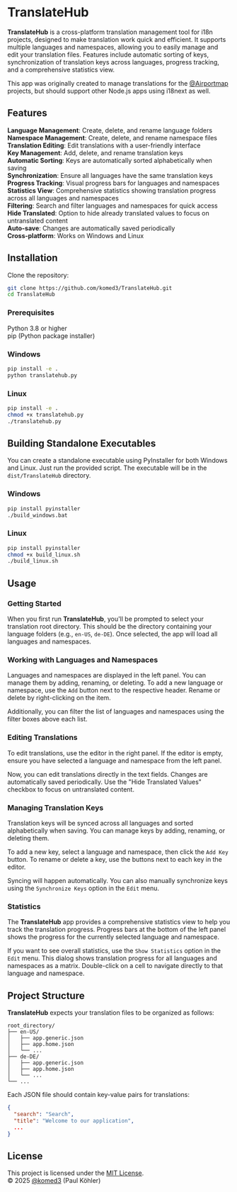 # TranslateHub

**TranslateHub** is a cross-platform translation management tool for i18n projects, designed to make translation work quick and efficient. It supports multiple languages and namespaces, allowing you to easily manage and edit your translation files. Features include automatic sorting of keys, synchronization of translation keys across languages, progress tracking, and a comprehensive statistics view.

This app was originally created to manage translations for the [@Airportmap](https://github.com/airportmap) projects, but should support other Node.js apps using i18next as well.

## Features

**Language Management**: Create, delete, and rename language folders  
**Namespace Management**: Create, delete, and rename namespace files  
**Translation Editing**: Edit translations with a user-friendly interface  
**Key Management**: Add, delete, and rename translation keys  
**Automatic Sorting**: Keys are automatically sorted alphabetically when saving  
**Synchronization**: Ensure all languages have the same translation keys  
**Progress Tracking**: Visual progress bars for languages and namespaces  
**Statistics View**: Comprehensive statistics showing translation progress across all languages and namespaces  
**Filtering**: Search and filter languages and namespaces for quick access  
**Hide Translated**: Option to hide already translated values to focus on untranslated content  
**Auto-save**: Changes are automatically saved periodically  
**Cross-platform**: Works on Windows and Linux

## Installation

Clone the repository:

```bash
git clone https://github.com/komed3/TranslateHub.git
cd TranslateHub
```

### Prerequisites

Python 3.8 or higher  
pip (Python package installer)

### Windows

```bash
pip install -e .
python translatehub.py
```

### Linux

```bash
pip install -e .
chmod +x translatehub.py
./translatehub.py
```

## Building Standalone Executables

You can create a standalone executable using PyInstaller for both Windows and Linux. Just run the provided script. The executable will be in the `dist/TranslateHub` directory.

### Windows

```bash
pip install pyinstaller
./build_windows.bat
```

### Linux

```bash
pip install pyinstaller
chmod +x build_linux.sh
./build_linux.sh
```

## Usage

### Getting Started

When you first run **TranslateHub**, you'll be prompted to select your translation root directory. This should be the directory containing your language folders (e.g., `en-US`, `de-DE`). Once selected, the app will load all languages and namespaces.

### Working with Languages and Namespaces

Languages and namespaces are displayed in the left panel. You can manage them by adding, renaming, or deleting. To add a new language or namespace, use the `Add` button next to the respective header. Rename or delete by right-clicking on the item.

Additionally, you can filter the list of languages and namespaces using the filter boxes above each list.

### Editing Translations

To edit translations, use the editor in the right panel. If the editor is empty, ensure you have selected a language and namespace from the left panel.

Now, you can edit translations directly in the text fields. Changes are automatically saved periodically. Use the "Hide Translated Values" checkbox to focus on untranslated content.

### Managing Translation Keys

Translation keys will be synced across all languages and sorted alphabetically when saving. You can manage keys by adding, renaming, or deleting them.

To add a new key, select a language and namespace, then click the `Add Key` button. To rename or delete a key, use the buttons next to each key in the editor.

Syncing will happen automatically. You can also manually synchronize keys using the `Synchronize Keys` option in the `Edit` menu.

### Statistics

The **TranslateHub** app provides a comprehensive statistics view to help you track the translation progress. Progress bars at the bottom of the left panel shows the progress for the currently selected language and namespace.

If you want to see overall statistics, use the `Show Statistics` option in the `Edit` menu. This dialog shows translation progress for all languages and namespaces as a matrix. Double-click on a cell to navigate directly to that language and namespace.

## Project Structure

**TranslateHub** expects your translation files to be organized as follows:

```
root_directory/
├── en-US/
│   ├── app.generic.json
│   ├── app.home.json
│   └── ...
├── de-DE/
│   ├── app.generic.json
│   ├── app.home.json
│   └── ...
└── ...
```

Each JSON file should contain key-value pairs for translations:

```json
{
  "search": "Search",
  "title": "Welcome to our application",
  ...
}
```

## License

This project is licensed under the [MIT License](LICENSE).  
© 2025 [@komed3](https://github.com/komed3) (Paul Köhler)
